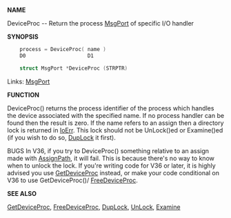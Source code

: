 
**NAME**

DeviceProc -- Return the process [MsgPort](_0099) of specific I/O handler

**SYNOPSIS**

```c
    process = DeviceProc( name )
    D0                    D1

    struct MsgPort *DeviceProc (STRPTR)

```
Links: [MsgPort](_0099) 

**FUNCTION**

DeviceProc() returns the process identifier of the process which
handles the device associated with the specified name. If no
process handler can be found then the result is zero. If the name
refers to an assign then a directory lock is returned in [IoErr](IoErr).
This lock should not be UnLock()ed or Examine()ed (if you wish to do
so, [DupLock](DupLock) it first).

BUGS
In V36, if you try to DeviceProc() something relative to an assign
made with [AssignPath](AssignPath), it will fail.  This is because there's no
way to know when to unlock the lock.  If you're writing code for
V36 or later, it is highly advised you use [GetDeviceProc](GetDeviceProc) instead,
or make your code conditional on V36 to use GetDeviceProc()/
[FreeDeviceProc](FreeDeviceProc).

**SEE ALSO**

[GetDeviceProc](GetDeviceProc), [FreeDeviceProc](FreeDeviceProc), [DupLock](DupLock), [UnLock](UnLock), [Examine](Examine)

